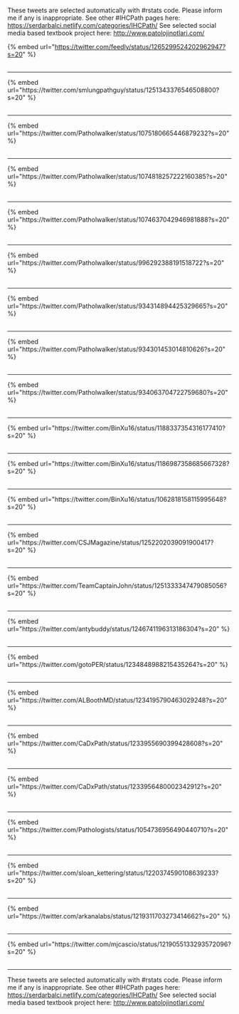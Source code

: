 

These tweets are selected automatically with #rstats code. Please inform me if any is inappropriate.
See other #IHCPath pages here: https://serdarbalci.netlify.com/categories/IHCPath/ 
See selected social media based textbook project here: http://www.patolojinotlari.com/

{% embed url="https://twitter.com/feedly/status/1265299524202962947?s=20" %}<br>
<br>
<hr>
{% embed url="https://twitter.com/smlungpathguy/status/1251343376546508800?s=20" %}<br>
<br>
<hr>
{% embed url="https://twitter.com/Patholwalker/status/1075180665446879232?s=20" %}<br>
<br>
<hr>
{% embed url="https://twitter.com/Patholwalker/status/1074818257222160385?s=20" %}<br>
<br>
<hr>
{% embed url="https://twitter.com/Patholwalker/status/1074637042946981888?s=20" %}<br>
<br>
<hr>
{% embed url="https://twitter.com/Patholwalker/status/996292388191518722?s=20" %}<br>
<br>
<hr>
{% embed url="https://twitter.com/Patholwalker/status/934314894425329665?s=20" %}<br>
<br>
<hr>
{% embed url="https://twitter.com/Patholwalker/status/934301453014810626?s=20" %}<br>
<br>
<hr>
{% embed url="https://twitter.com/Patholwalker/status/934063704722759680?s=20" %}<br>
<br>
<hr>
{% embed url="https://twitter.com/BinXu16/status/1188337354316177410?s=20" %}<br>
<br>
<hr>
{% embed url="https://twitter.com/BinXu16/status/1186987358685667328?s=20" %}<br>
<br>
<hr>
{% embed url="https://twitter.com/BinXu16/status/1062818158115995648?s=20" %}<br>
<br>
<hr>
{% embed url="https://twitter.com/CSJMagazine/status/1252202039091900417?s=20" %}<br>
<br>
<hr>
{% embed url="https://twitter.com/TeamCaptainJohn/status/1251333347479085056?s=20" %}<br>
<br>
<hr>
{% embed url="https://twitter.com/antybuddy/status/1246741196313186304?s=20" %}<br>
<br>
<hr>
{% embed url="https://twitter.com/gotoPER/status/1234848988215435264?s=20" %}<br>
<br>
<hr>
{% embed url="https://twitter.com/ALBoothMD/status/1234195790463029248?s=20" %}<br>
<br>
<hr>
{% embed url="https://twitter.com/CaDxPath/status/1233955690399428608?s=20" %}<br>
<br>
<hr>
{% embed url="https://twitter.com/CaDxPath/status/1233956480002342912?s=20" %}<br>
<br>
<hr>
{% embed url="https://twitter.com/Pathologists/status/1054736956490440710?s=20" %}<br>
<br>
<hr>
{% embed url="https://twitter.com/sloan_kettering/status/1220374590108639233?s=20" %}<br>
<br>
<hr>
{% embed url="https://twitter.com/arkanalabs/status/1219311703273414662?s=20" %}<br>
<br>
<hr>
{% embed url="https://twitter.com/mjcascio/status/1219055133293572096?s=20" %}<br>
<br>
<hr>


These tweets are selected automatically with #rstats code. Please inform me if any is inappropriate.
See other #IHCPath pages here: https://serdarbalci.netlify.com/categories/IHCPath/ 
See selected social media based textbook project here: http://www.patolojinotlari.com/
